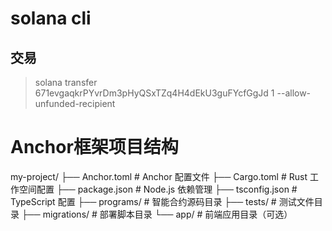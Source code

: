 
# solana cli
## 交易
>solana transfer 671evgaqkrPYvrDm3pHyQSxTZq4H4dEkU3guFYcfGgJd 1 --allow-unfunded-recipient



# Anchor框架项目结构
my-project/
├── Anchor.toml          # Anchor 配置文件
├── Cargo.toml           # Rust 工作空间配置
├── package.json         # Node.js 依赖管理
├── tsconfig.json        # TypeScript 配置
├── programs/            # 智能合约源码目录
├── tests/               # 测试文件目录
├── migrations/          # 部署脚本目录
└── app/                 # 前端应用目录（可选）